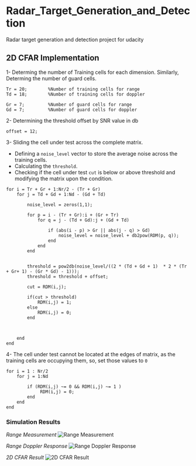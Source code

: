 # Radar_Target_Generation_and_Detection
Radar target generation and detection project for udacity

## 2D CFAR Implementation

1- Determing the number of Training cells for each dimension. Similarly, Determing the number of guard cells.

```
Tr = 20;        %Number of training cells for range
Td = 18;        %Number of training cells for doppler   

Gr = 7;         %Number of guard cells for range
Gd = 7;         %Number of guard cells for doppler

```

2- Determining the threshold offset by SNR value in db

` offset = 12; `

3- Sliding the cell under test across the complete matrix.
  - Defining a `noise_level` vector to store the average noise across the training cells.
  - Calculating the `threshold`.
  - Checking if the cell under test `cut` is below or above threshold and modifying the matrix upon the condition.

```
for i = Tr + Gr + 1:Nr/2 - (Tr + Gr)
    for j = Td + Gd + 1:Nd - (Gd + Td)
        
        noise_level = zeros(1,1);
        
        for p = i - (Tr + Gr):i + (Gr + Tr)
            for q = j - (Td + Gd):j + (Gd + Td)
            
                if (abs(i - p) > Gr || abs(j - q) > Gd)
                    noise_level = noise_level + db2pow(RDM(p, q));
                end
            end
        end
        
        
        threshold = pow2db(noise_level/((2 * (Td + Gd + 1)  * 2 * (Tr + Gr+ 1) - (Gr * Gd) - 1)));
        threshold = threshold + offset;

        cut = RDM(i,j);
        
        if(cut > threshold)
            RDM(i,j) = 1;
        else
            RDM(i,j) = 0;
        end
        
        
        
    end
end

```
  
4- The cell under test cannot be located at the edges of matrix, as the training cells are occupying them, so, set those values to `0`

```
for i = 1 : Nr/2
    for j = 1:Nd
        
        if (RDM(i,j) ~= 0 && RDM(i,j) ~= 1 )
             RDM(i,j) = 0;
        end
    end
end

```

### Simulation Results

 *Range Measurement*
 ![Range Measurement](Screenshot_1)
 
 *Range Doppler Response*
 ![Range Doppler Response](Screenshot_2)
 
 *2D CFAR Result*
 ![2D CFAR Result](Screenshot_3)
 
 
 
